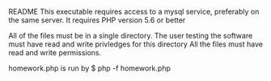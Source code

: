 README
This executable requires access to a mysql service, preferably on the same server.
It requires PHP version 5.6 or better

All of the files must be in a single directory.
The user testing the software must have read and write privledges for this directory
All the files must have read and write permissions.

homework.php is run by $ php -f homework.php
